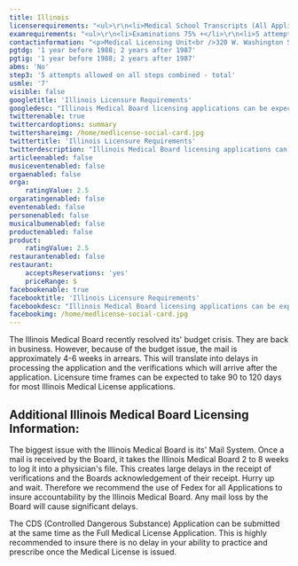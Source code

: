 ```yaml
---
title: Illinois
licenserequirements: "<ul>\r\n<li>Medical School Transcripts (All Applicants)</li>\r\n<li>Medical School Forms (EdNon/AfMed - International Graduates)</li>\r\n<li>Internship/Residency/Fellowship Verifications</li>\r\n<li>All State Medical Licenses</li>\r\n<li>All National Examination Scores (USMLE/FLEX/NBME)</li>\r\n<li>ECFMG Certification</li>\r\n<li>Foreign Medical Licenses (International Graduates)</li>\r\n</ul>"
examrequirements: "<ul>\r\n<li>Examinations 75% +</li>\r\n<li>5 attempts limit on all USMLE Steps Combined</li>\r\n<li>7 year limit- USMLE, 10 if Md/PhD</li>\r\n<li>1 year PGY for USA Grads if completed before 1988; 2 Years after 1987</li>\r\n<li>1 year PGY for International Grads if completed before 1988; 2 years after 1987</li>\r\n<li>State Exam Accepted if Pre-1975</li>\r\n<li>No SPEX Exam Requirement</li>\r\n</ul>"
contactinformation: "<p>Medical Licensing Unit<br />320 W. Washington St.<br />3rd Floor<br />Springfield, IL 62786<br />Phone: (217) 524-7534<br />Fax: (217) 524-2169</p>\r\n<p><a href=\"http://www.idfpr.com/\">www.idfpr.com</a></p>"
pgtdg: '1 year before 1988; 2 years after 1987'
pgtig: '1 year before 1988; 2 years after 1987'
abms: 'No'
step3: '5 attempts allowed on all steps combined - total'
usmle: '7'
visible: false
googletitle: 'Illinois Licensure Requirements'
googledesc: "Illinois Medical Board licensing applications can be expected to take 90 to 120 days. We recommend using Fedex to insure accountability by the Illinois Medical Board. Any mail loss will cause significant delays. The CDS (Controlled Dangerous Substance) Application can be submitted at same time. \r\n"
twitterenable: true
twittercardoptions: summary
twittershareimg: /home/medlicense-social-card.jpg
twittertitle: 'Illinois Licensure Requirements'
twitterdescription: "Illinois Medical Board licensing applications can be expected to take 90 to 120 days. We recommend using Fedex to insure accountability by the Illinois Medical Board. Any mail loss will cause significant delays. The CDS (Controlled Dangerous Substance) Application can be submitted at same time. \r\n"
articleenabled: false
musiceventenabled: false
orgaenabled: false
orga:
    ratingValue: 2.5
orgaratingenabled: false
eventenabled: false
personenabled: false
musicalbumenabled: false
productenabled: false
product:
    ratingValue: 2.5
restaurantenabled: false
restaurant:
    acceptsReservations: 'yes'
    priceRange: $
facebookenable: true
facebooktitle: 'Illinois Licensure Requirements'
facebookdesc: "Illinois Medical Board licensing applications can be expected to take 90 to 120 days. We recommend using Fedex to insure accountability by the Illinois Medical Board. Any mail loss will cause significant delays. The CDS (Controlled Dangerous Substance) Application can be submitted at same time. \r\n"
facebookimg: /home/medlicense-social-card.jpg
---
```


<p>The Illinois Medical Board recently resolved its' budget crisis. They are back in business. However, because of the budget issue, the mail is approximately 4-6 weeks in arrears. This will translate into delays in processing the application and the verifications which will arrive after the application. Licensure time frames can be expected to take 90 to 120 days for most Illinois Medical License applications.</p>
<h2 id="mcetoc_1cdqa1tu20">Additional Illinois Medical Board Licensing Information:</h2>
<p>The biggest issue with the Illinois Medical Board is its' Mail System. Once a mail is received by the Board, it takes the Illinois Medical Board 2 to 8 weeks to log it into a physician's file. This creates large delays in the receipt of verifications and the Boards acknowledgement of their receipt. Hurry up and wait. Therefore we recommend the use of Fedex for all Applications to insure accountability by the Illinois Medical Board. Any mail loss by the Board will cause significant delays.</p>
<p>The CDS (Controlled Dangerous Substance) Application can be submitted at the same time as the Full Medical License Application. This is highly recommended to insure there is no delay in your ability to practice and prescribe once the Medical License is issued.</p>
